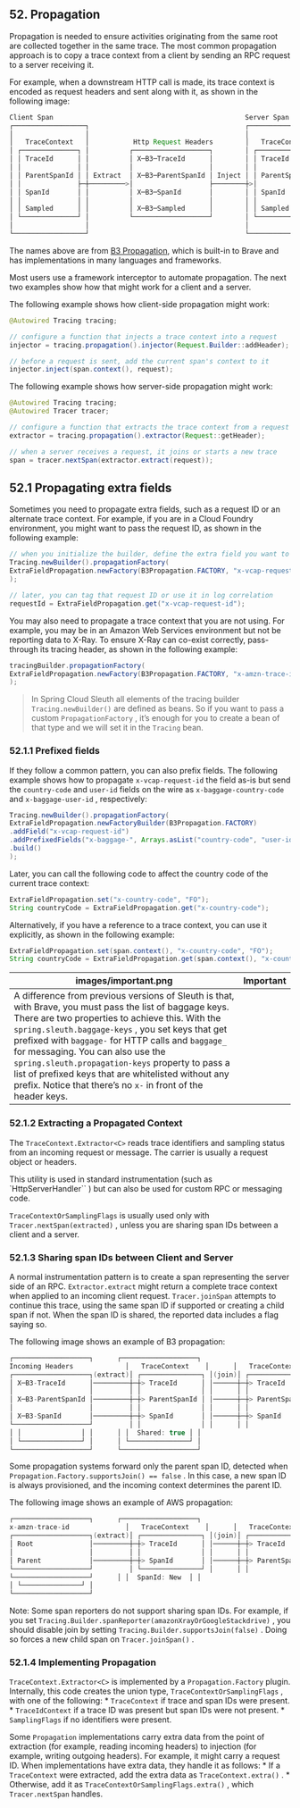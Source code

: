 ## 52. Propagation

Propagation is needed to ensure activities originating from the same root are collected together in the same trace. The most common propagation approach is to copy a trace context from a client by sending an RPC request to a server receiving it.

For example, when a downstream HTTP call is made, its trace context is encoded as request headers and sent along with it, as shown in the following image:

```java
Client Span                                                Server Span
┌──────────────────┐                                       ┌──────────────────┐
│                  │                                       │                  │
│   TraceContext   │           Http Request Headers        │   TraceContext   │
│ ┌──────────────┐ │          ┌───────────────────┐        │ ┌──────────────┐ │
│ │ TraceId      │ │          │ X─B3─TraceId      │        │ │ TraceId      │ │
│ │              │ │          │                   │        │ │              │ │
│ │ ParentSpanId │ │ Extract  │ X─B3─ParentSpanId │ Inject │ │ ParentSpanId │ │
│ │              ├─┼─────────>│                   ├────────┼>│              │ │
│ │ SpanId       │ │          │ X─B3─SpanId       │        │ │ SpanId       │ │
│ │              │ │          │                   │        │ │              │ │
│ │ Sampled      │ │          │ X─B3─Sampled      │        │ │ Sampled      │ │
│ └──────────────┘ │          └───────────────────┘        │ └──────────────┘ │
│                  │                                       │                  │
└──────────────────┘                                       └──────────────────┘
```

The names above are from [B3 Propagation](https://github.com/openzipkin/b3-propagation), which is built-in to Brave and has implementations in many languages and frameworks.

Most users use a framework interceptor to automate propagation. The next two examples show how that might work for a client and a server.

The following example shows how client-side propagation might work:

```java
@Autowired Tracing tracing;

// configure a function that injects a trace context into a request
injector = tracing.propagation().injector(Request.Builder::addHeader);

// before a request is sent, add the current span's context to it
injector.inject(span.context(), request);
```

The following example shows how server-side propagation might work:

```java
@Autowired Tracing tracing;
@Autowired Tracer tracer;

// configure a function that extracts the trace context from a request
extractor = tracing.propagation().extractor(Request::getHeader);

// when a server receives a request, it joins or starts a new trace
span = tracer.nextSpan(extractor.extract(request));
```

## 52.1 Propagating extra fields

Sometimes you need to propagate extra fields, such as a request ID or an alternate trace context. For example, if you are in a Cloud Foundry environment, you might want to pass the request ID, as shown in the following example:

```java
// when you initialize the builder, define the extra field you want to propagate
Tracing.newBuilder().propagationFactory(
ExtraFieldPropagation.newFactory(B3Propagation.FACTORY, "x-vcap-request-id")
);

// later, you can tag that request ID or use it in log correlation
requestId = ExtraFieldPropagation.get("x-vcap-request-id");
```

You may also need to propagate a trace context that you are not using. For example, you may be in an Amazon Web Services environment but not be reporting data to X-Ray. To ensure X-Ray can co-exist correctly, pass-through its tracing header, as shown in the following example:

```java
tracingBuilder.propagationFactory(
ExtraFieldPropagation.newFactory(B3Propagation.FACTORY, "x-amzn-trace-id")
);
```

> In Spring Cloud Sleuth all elements of the tracing builder  `Tracing.newBuilder()`  are defined as beans. So if you want to pass a custom  `PropagationFactory` , it’s enough for you to create a bean of that type and we will set it in the  `Tracing`  bean.

### 52.1.1 Prefixed fields

If they follow a common pattern, you can also prefix fields. The following example shows how to propagate  `x-vcap-request-id`  the field as-is but send the  `country-code`  and  `user-id`  fields on the wire as  `x-baggage-country-code`  and  `x-baggage-user-id` , respectively:

```java
Tracing.newBuilder().propagationFactory(
ExtraFieldPropagation.newFactoryBuilder(B3Propagation.FACTORY)
.addField("x-vcap-request-id")
.addPrefixedFields("x-baggage-", Arrays.asList("country-code", "user-id"))
.build()
);
```

Later, you can call the following code to affect the country code of the current trace context:

```java
ExtraFieldPropagation.set("x-country-code", "FO");
String countryCode = ExtraFieldPropagation.get("x-country-code");
```

Alternatively, if you have a reference to a trace context, you can use it explicitly, as shown in the following example:

```java
ExtraFieldPropagation.set(span.context(), "x-country-code", "FO");
String countryCode = ExtraFieldPropagation.get(span.context(), "x-country-code");
```

|images/important.png|Important|
|----|----|
|A difference from previous versions of Sleuth is that, with Brave, you must pass the list of baggage keys. There are two properties to achieve this. With the  `spring.sleuth.baggage-keys` , you set keys that get prefixed with  `baggage-`  for HTTP calls and  `baggage_`  for messaging. You can also use the  `spring.sleuth.propagation-keys`  property to pass a list of prefixed keys that are whitelisted without any prefix. Notice that there’s no  `x-`  in front of the header keys. |

### 52.1.2 Extracting a Propagated Context

The  `TraceContext.Extractor<C>`  reads trace identifiers and sampling status from an incoming request or message. The carrier is usually a request object or headers.

This utility is used in standard instrumentation (such as  `HttpServerHandler`` ) but can also be used for custom RPC or messaging code.

`TraceContextOrSamplingFlags`  is usually used only with  `Tracer.nextSpan(extracted)` , unless you are sharing span IDs between a client and a server.

### 52.1.3 Sharing span IDs between Client and Server

A normal instrumentation pattern is to create a span representing the server side of an RPC.  `Extractor.extract`  might return a complete trace context when applied to an incoming client request.  `Tracer.joinSpan`  attempts to continue this trace, using the same span ID if supported or creating a child span if not. When the span ID is shared, the reported data includes a flag saying so.

The following image shows an example of B3 propagation:

```java
┌───────────────────┐      ┌───────────────────┐
Incoming Headers             │   TraceContext    │      │   TraceContext    │
┌───────────────────┐(extract)│ ┌───────────────┐ │(join)│ ┌───────────────┐ │
│ X─B3-TraceId      │─────────┼─┼> TraceId      │ │──────┼─┼> TraceId      │ │
│                   │         │ │               │ │      │ │               │ │
│ X─B3-ParentSpanId │─────────┼─┼> ParentSpanId │ │──────┼─┼> ParentSpanId │ │
│                   │         │ │               │ │      │ │               │ │
│ X─B3-SpanId       │─────────┼─┼> SpanId       │ │──────┼─┼> SpanId       │ │
└───────────────────┘         │ │               │ │      │ │               │ │
│ │               │ │      │ │  Shared: true │ │
│ └───────────────┘ │      │ └───────────────┘ │
└───────────────────┘      └───────────────────┘
```

Some propagation systems forward only the parent span ID, detected when  `Propagation.Factory.supportsJoin() == false` . In this case, a new span ID is always provisioned, and the incoming context determines the parent ID.

The following image shows an example of AWS propagation:

```java
┌───────────────────┐      ┌───────────────────┐
x-amzn-trace-id              │   TraceContext    │      │   TraceContext    │
┌───────────────────┐(extract)│ ┌───────────────┐ │(join)│ ┌───────────────┐ │
│ Root              │─────────┼─┼> TraceId      │ │──────┼─┼> TraceId      │ │
│                   │         │ │               │ │      │ │               │ │
│ Parent            │─────────┼─┼> SpanId       │ │──────┼─┼> ParentSpanId │ │
└───────────────────┘         │ └───────────────┘ │      │ │               │ │
└───────────────────┘      │ │  SpanId: New  │ │
│ └───────────────┘ │
└───────────────────┘
```

Note: Some span reporters do not support sharing span IDs. For example, if you set  `Tracing.Builder.spanReporter(amazonXrayOrGoogleStackdrive)` , you should disable join by setting  `Tracing.Builder.supportsJoin(false)` . Doing so forces a new child span on  `Tracer.joinSpan()` .

### 52.1.4 Implementing Propagation

`TraceContext.Extractor<C>`  is implemented by a  `Propagation.Factory`  plugin. Internally, this code creates the union type,  `TraceContextOrSamplingFlags` , with one of the following: *  `TraceContext`  if trace and span IDs were present. *  `TraceIdContext`  if a trace ID was present but span IDs were not present. *  `SamplingFlags`  if no identifiers were present.

Some  `Propagation`  implementations carry extra data from the point of extraction (for example, reading incoming headers) to injection (for example, writing outgoing headers). For example, it might carry a request ID. When implementations have extra data, they handle it as follows: * If a  `TraceContext`  were extracted, add the extra data as  `TraceContext.extra()` . * Otherwise, add it as  `TraceContextOrSamplingFlags.extra()` , which  `Tracer.nextSpan`  handles.


